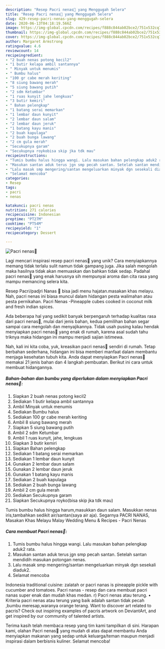 ```yaml
---
description: "Resep Pacri nenas🍍 yang Menggugah Selera"
title: "Resep Pacri nenas🍍 yang Menggugah Selera"
slug: 429-resep-pacri-nenas-yang-menggugah-selera
date: 2020-06-13T04:18:19.566Z
image: https://img-global.cpcdn.com/recipes/f888c844ab02bce2/751x532cq70/pacri-nenas🍍-foto-resep-utama.jpg
thumbnail: https://img-global.cpcdn.com/recipes/f888c844ab02bce2/751x532cq70/pacri-nenas🍍-foto-resep-utama.jpg
cover: https://img-global.cpcdn.com/recipes/f888c844ab02bce2/751x532cq70/pacri-nenas🍍-foto-resep-utama.jpg
author: Margaret Armstrong
ratingvalue: 4.6
reviewcount: 14
recipeingredient:
- "2 buah nenas potong kecil2"
- "1 butir kelapa ambil santannya"
- " Minyak untuk menumis"
- " Bumbu halus"
- "100 gr cabe merah keriting"
- "8 siung bawang merah"
- "5 siung bawang putih"
- "2 sdm Ketumbar"
- "1 ruas kunyit jahe lengkuas"
- "3 butir kemiri"
- " Bahan pelengkap"
- "1 batang serai memarkan"
- "1 lembar daun kunyit"
- "2 lembar daun salam"
- "2 lembar daun jeruk"
- "1 batang kayu manis"
- "2 buah kapulaga"
- "2 buah bunga lawang"
- "2 cm gula merah"
- "Secukupnya garam"
- "Secukupnya roykobisa skip jka tdk mau"
recipeinstructions:
- "Tumis bumbu halus hingga wangi. Lalu masukan bahan pelengkap aduk2 rata."
- "Masukan santan aduk terus jgn smp pecah santan. Setelah santan mendidih masukan potongan nenas."
- "Lalu masak smp mengering/santan mengeluarkan minyak dgn sesekali diaduk2."
- "Selamat mencoba"
categories:
- Resep
tags:
- pacri
- nenas

katakunci: pacri nenas 
nutrition: 271 calories
recipecuisine: Indonesian
preptime: "PT27M"
cooktime: "PT54M"
recipeyield: "1"
recipecategory: Dessert

---
```



![Pacri nenas🍍](https://img-global.cpcdn.com/recipes/f888c844ab02bce2/751x532cq70/pacri-nenas🍍-foto-resep-utama.jpg)

Lagi mencari inspirasi resep pacri nenas🍍 yang unik? Cara menyiapkannya memang tidak terlalu sulit namun tidak gampang juga. Jika salah mengolah maka hasilnya tidak akan memuaskan dan bahkan tidak sedap. Padahal pacri nenas🍍 yang enak harusnya sih mempunyai aroma dan cita rasa yang mampu memancing selera kita.

Resep Pacri/padjri Nanas 🍍 bisa jadi menu hajatan.masakan khas melayu. Nah, pacri nenas ini biasa muncul dalam hidangan pesta walimahan atau pesta pernikahan. Pacri Nenas -Pineapple cubes cooked in coconut milk and fresh indian spices.

Ada beberapa hal yang sedikit banyak berpengaruh terhadap kualitas rasa dari pacri nenas🍍, mulai dari jenis bahan, kedua pemilihan bahan segar sampai cara mengolah dan menyajikannya. Tidak usah pusing kalau hendak menyiapkan pacri nenas🍍 yang enak di rumah, karena asal sudah tahu triknya maka hidangan ini mampu menjadi sajian istimewa.


Nah, kali ini kita coba, yuk, kreasikan pacri nenas🍍 sendiri di rumah. Tetap berbahan sederhana, hidangan ini bisa memberi manfaat dalam membantu menjaga kesehatan tubuh kita. Anda dapat menyiapkan Pacri nenas🍍 memakai 21 jenis bahan dan 4 langkah pembuatan. Berikut ini cara untuk membuat hidangannya.

<!--inarticleads1-->

##### Bahan-bahan dan bumbu yang diperlukan dalam menyiapkan Pacri nenas🍍:

1. Siapkan 2 buah nenas potong kecil2
1. Sediakan 1 butir kelapa ambil santannya
1. Ambil  Minyak untuk menumis
1. Sediakan  Bumbu halus
1. Sediakan 100 gr cabe merah keriting
1. Ambil 8 siung bawang merah
1. Siapkan 5 siung bawang putih
1. Ambil 2 sdm Ketumbar
1. Ambil 1 ruas kunyit, jahe, lengkuas
1. Siapkan 3 butir kemiri
1. Siapkan  Bahan pelengkap
1. Sediakan 1 batang serai memarkan
1. Sediakan 1 lembar daun kunyit
1. Gunakan 2 lembar daun salam
1. Gunakan 2 lembar daun jeruk
1. Gunakan 1 batang kayu manis
1. Sediakan 2 buah kapulaga
1. Sediakan 2 buah bunga lawang
1. Ambil 2 cm gula merah
1. Sediakan Secukupnya garam
1. Siapkan Secukupnya royko(bisa skip jka tdk mau)


Tumis bumbu halus hingga harum,masukkan daun salam. Masukkan nenas iris,tambahkan sedikit air/santan(saya air aja). Segarnya PACRI NANAS, Masakan Khas Melayu Malay Wedding Menu &amp; Recipes - Pacri Nenas 

<!--inarticleads2-->

##### Cara membuat Pacri nenas🍍:

1. Tumis bumbu halus hingga wangi. Lalu masukan bahan pelengkap aduk2 rata.
1. Masukan santan aduk terus jgn smp pecah santan. Setelah santan mendidih masukan potongan nenas.
1. Lalu masak smp mengering/santan mengeluarkan minyak dgn sesekali diaduk2.
1. Selamat mencoba


Indonesia traditional cuisine: zalatah or pacri nanas is pineapple pickle with cucumber and tomatoes. Pacri nanas - resep dan cara membuat pacri nanas super enak dan mudah khas medan. r) Pacri nenas atau terung. • Kriteria pacri nenas atau terung yang baik adalah santan tidak pecah ,bumbu meresap,waranya orange terang. Want to discover art related to pacris? Check out inspiring examples of pacris artwork on DeviantArt, and get inspired by our community of talented artists. 

Terima kasih telah membaca resep yang tim kami tampilkan di sini. Harapan kami, olahan Pacri nenas🍍 yang mudah di atas dapat membantu Anda menyiapkan makanan yang sedap untuk keluarga/teman maupun menjadi inspirasi dalam berbisnis kuliner. Selamat mencoba!
